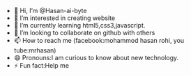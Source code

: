 - 👋 Hi, I’m @Hasan-ai-byte
- 👀 I’m interested in creating website
- 🌱 I’m currently learning html5,css3,javascript.
- 💞️ I’m looking to collaborate on github with others 
- 📫 How to reach me (facebook:mohammod hasan rohi, you tube:mrhasan)
- 😄 Pronouns:I am curious to know about new technology.
- ⚡ Fun fact:Help me

<!---
Hasan-ai-byte/Hasan-ai-byte is a ✨ special ✨ repository because its `README.md` (this file) appears on your GitHub profile.
You can click the Preview link to take a look at your changes.
--->
